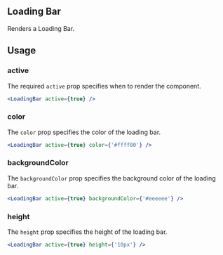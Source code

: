 ## Loading Bar

Renders a Loading Bar.

## Usage

### active
The required `active` prop specifies when to render the component.

``` jsx
<LoadingBar active={true} />
```

### color
The `color` prop specifies the color of the loading bar.

``` jsx
<LoadingBar active={true} color={'#ffff00'} />
```

### backgroundColor
The `backgroundColor` prop specifies the background color of the loading bar.

``` jsx
<LoadingBar active={true} backgroundColor={'#eeeeee'} />
```


### height
The `height` prop specifies the height of the loading bar.

``` jsx
<LoadingBar active={true} height={'10px'} />
```
